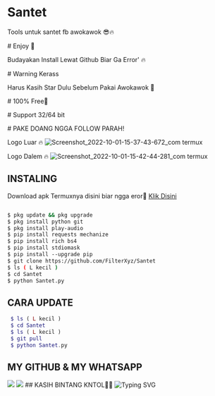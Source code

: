 # Santet
Tools untuk santet fb awokawok 😎🔥

# Enjoy 🤤 

Budayakan Install Lewat Github Biar Ga Error' 🔥 
 
# Warning Kerass 

Harus Kasih Star Dulu Sebelum Pakai Awokawok 🗿

# 100% Free🥰 

# Support 32/64 bit 

# PAKE DOANG NGGA FOLLOW PARAH! 
 
Logo Luar 🔥 
 ![Screenshot_2022-10-01-15-37-43-672_com termux](https://user-images.githubusercontent.com/114341732/193401117-e53871bc-4ecd-43d8-b47a-6880c1063cb6.jpg)
 
Logo Dalem 🔥 
 ![Screenshot_2022-10-01-15-42-44-281_com termux](https://user-images.githubusercontent.com/114341732/193401121-39311fcd-44ef-4fea-98cf-c3865e0fa50b.jpg)

## INSTALING

 Download apk Termuxnya disini biar ngga eror🌟 
 [Klik Disini](https://f-droid.org/repo/com.termux_117.apk)
 ```bash 

 $ pkg update && pkg upgrade 
 $ pkg install python git 
 $ pkg install play-audio 
 $ pip install requests mechanize 
 $ pip install rich bs4 
 $ pip install stdiomask 
 $ pip install --upgrade pip 
 $ git clone https://github.com/FilterXyz/Santet
 $ ls ( L kecil ) 
 $ cd Santet 
 $ python Santet.py 
 ``` 
## CARA UPDATE

```php 
 $ ls ( L kecil ) 
 $ cd Santet
 $ ls ( L kecil ) 
 $ git pull 
 $ python Santet.py 
 ``` 
 
## MY GITHUB & MY WHATSAPP 
 [![](https://img.shields.io/badge/Github-black?logo=Github&logoColor=black&labelColor=white)](https://github.com/FilterXyz)
 [![](https://img.shields.io/badge/Whatsapp-CHAT-red?logo=Whatsapp&logoColor=Brightgreen&labelColor=white)](https://wa.me/19725344955text=Halo+kak+ganteng) 
 ## KASIH BINTANG KNTOL🌟🌟 
 ![Typing SVG](https://readme-typing-svg.herokuapp.com?lines=Selamat+Coli-Dengan-Sc-Free....!+)
